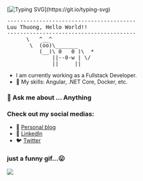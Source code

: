 
[![Typing SVG](https://readme-typing-svg.herokuapp.com?font=Fira+Code&color=C50F0F&center=true&vCenter=true&multiline=true&width=600&height=200&lines=Hello+%2C+I'm+Thuong+;Welcome+to+my+profile+And+have+a+nice+day+!)](https://git.io/typing-svg)
<pre>
----------------------------------------
<span>Luu Thuong, Hello World!!</span>
----------------------------------------
      \   ^__^
       \  (oo)\_______
          (__)\ 0   0 )\  *
              ||--0-w | \/
              ||     ||
</pre>

- I am currently working as a Fullstack Developer.
- 🌱 My skills: Angular, .NET Core, Docker, etc. 
### 💬 Ask me about ... Anything

### Check out my social medias:

- 💬 [Personal blog](https://luuthuong.web.app)
- 🔗 [LinkedIn](https://www.linkedin.com/in/lthuong200200/)
- 🐦 [Twitter](https://twitter.com/LThuong2000)

### just a funny gif...😛
![](https://media.giphy.com/media/13GIgrGdslD9oQ/giphy.gif)

